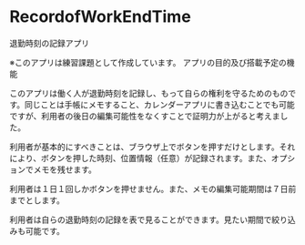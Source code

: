 # RecordofWorkEndTime
退勤時刻の記録アプリ

※このアプリは練習課題として作成しています。
アプリの目的及び搭載予定の機能

このアプリは働く人が退勤時刻を記録し、もって自らの権利を守るためのものです。同じことは手帳にメモすること、カレンダーアプリに書き込むことでも可能ですが、利用者の後日の編集可能性をなくすことで証明力が上がると考えました。

利用者が基本的にすべきことは、ブラウザ上でボタンを押すだけとします。それにより、ボタンを押した時刻、位置情報（任意）が記録されます。また、オプションでメモを残せます。

利用者は１日１回しかボタンを押せません。また、メモの編集可能期間は７日前までとします。

利用者は自らの退勤時刻の記録を表で見ることができます。見たい期間で絞り込みも可能です。